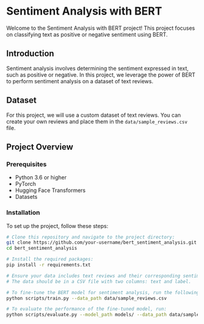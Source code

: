 
# Sentiment Analysis with BERT

Welcome to the Sentiment Analysis with BERT project! This project focuses on classifying text as positive or negative sentiment using BERT.

## Introduction

Sentiment analysis involves determining the sentiment expressed in text, such as positive or negative. In this project, we leverage the power of BERT to perform sentiment analysis on a dataset of text reviews.

## Dataset

For this project, we will use a custom dataset of text reviews. You can create your own reviews and place them in the `data/sample_reviews.csv` file.

## Project Overview

### Prerequisites

- Python 3.6 or higher
- PyTorch
- Hugging Face Transformers
- Datasets

### Installation

To set up the project, follow these steps:

```bash
# Clone this repository and navigate to the project directory:
git clone https://github.com/your-username/bert_sentiment_analysis.git
cd bert_sentiment_analysis

# Install the required packages:
pip install -r requirements.txt

# Ensure your data includes text reviews and their corresponding sentiment labels. Place these files in the data/ directory.
# The data should be in a CSV file with two columns: text and label.

# To fine-tune the BERT model for sentiment analysis, run the following command:
python scripts/train.py --data_path data/sample_reviews.csv

# To evaluate the performance of the fine-tuned model, run:
python scripts/evaluate.py --model_path models/ --data_path data/sample_reviews.csv

